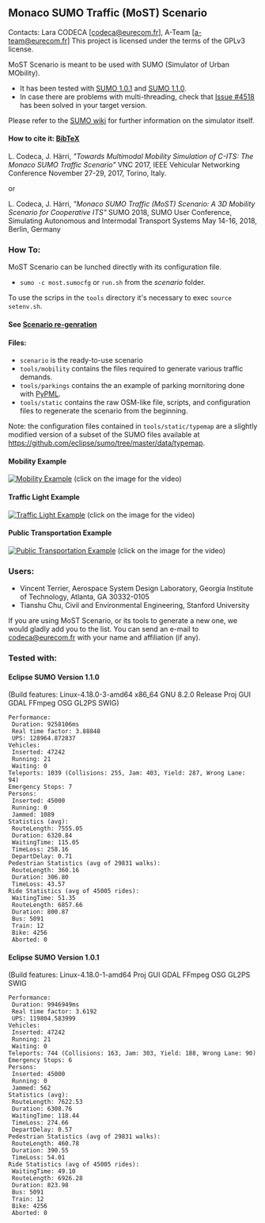 ## Monaco SUMO Traffic (MoST) Scenario

Contacts: Lara CODECA [codeca@eurecom.fr], A-Team [a-team@eurecom.fr]
This project is licensed under the terms of the GPLv3 license.

MoST Scenario is meant to be used with SUMO (Simulator of Urban MObility).
* It has been tested with [SUMO 1.0.1](https://github.com/eclipse/sumo/tree/v1_0_1) and [SUMO 1.1.0](https://github.com/eclipse/sumo/tree/v1_1_0).
* In case there are problems with multi-threading, check that [Issue #4518](https://github.com/eclipse/sumo/issues/4518) has been solved in your target version.

Please refer to the [SUMO wiki](http://sumo.dlr.de/wiki/Simulation_of_Urban_MObility_-_Wiki) for further information on the simulator itself.

#### How to cite it: [BibTeX](https://github.com/lcodeca/MoSTScenario/blob/master/cite.bib)
L. Codeca, J. Härri,
*"Towards Multimodal Mobility Simulation of C-ITS: The Monaco SUMO Traffic Scenario"*
VNC 2017, IEEE Vehicular Networking Conference
November 27-29, 2017, Torino, Italy.

or

L. Codeca, J. Härri,
*"Monaco SUMO Traffic (MoST) Scenario: A 3D Mobility Scenario for Cooperative ITS"*
SUMO 2018, SUMO User Conference, Simulating Autonomous and Intermodal Transport Systems
May 14-16, 2018, Berlin, Germany

### How To:
MoST Scenario can be lunched directly with its configuration file.
* `sumo -c most.sumocfg` or `run.sh` from the _scenario_ folder.

To use the scrips in the `tools` directory it's necessary to exec `source setenv.sh`.
#### See [Scenario re-genration](https://github.com/lcodeca/MoSTScenario/wiki/How-to-rebuild-the-scenario.)

#### Files:
* `scenario` is the ready-to-use scenario
* `tools/mobility` contains the files required to generate various traffic demands.
* `tools/parkings` contains the an example of parking mornitoring done with [PyPML](https://github.com/lcodeca/PyPML).
* `tools/static` contains the raw OSM-like file, scripts, and configuration files to regenerate the scenario from the beginning.

Note: the configuration files contained in `tools/static/typemap` are a slightly modified version of a subset of the SUMO files available at https://github.com/eclipse/sumo/tree/master/data/typemap.

#### Mobility Example
[![Mobility Example](https://img.youtube.com/vi/nFVhodnJKws/0.jpg)](https://www.youtube.com/watch?v=nFVhodnJKws)
(click on the image for the video)

#### Traffic Light Example
[![Traffic Light Example](https://img.youtube.com/vi/Wwp_riSsLAs/0.jpg)](https://www.youtube.com/watch?v=Wwp_riSsLAs)
(click on the image for the video)

#### Public Transportation Example
[![Public Transportation Example](https://img.youtube.com/vi/r7iE3LRiSNA/0.jpg)](https://www.youtube.com/watch?v=r7iE3LRiSNA)
(click on the image for the video)

### Users:
* Vincent Terrier, Aerospace System Design Laboratory, Georgia Institute of Technology, Atlanta, GA 30332-0105
* Tianshu Chu, Civil and Environmental Engineering, Stanford University

If you are using MoST Scenario, or its tools to generate a new one, we would gladly add you to the list.
You can send an e-mail to codeca@eurecom.fr with your name and affiliation (if any).

### Tested with:

#### Eclipse SUMO Version 1.1.0
(Build features: Linux-4.18.0-3-amd64 x86_64 GNU 8.2.0 Release Proj GUI GDAL FFmpeg OSG GL2PS SWIG)

```
Performance:
 Duration: 9258106ms
 Real time factor: 3.88848
 UPS: 128964.872837
Vehicles:
 Inserted: 47242
 Running: 21
 Waiting: 0
Teleports: 1039 (Collisions: 255, Jam: 403, Yield: 287, Wrong Lane: 94)
Emergency Stops: 7
Persons:
 Inserted: 45000
 Running: 0
 Jammed: 1089
Statistics (avg):
 RouteLength: 7555.05
 Duration: 6320.84
 WaitingTime: 115.05
 TimeLoss: 258.16
 DepartDelay: 0.71
Pedestrian Statistics (avg of 29831 walks):
 RouteLength: 360.16
 Duration: 306.80
 TimeLoss: 43.57
Ride Statistics (avg of 45005 rides):
 WaitingTime: 51.35
 RouteLength: 6857.66
 Duration: 800.87
 Bus: 5091
 Train: 12
 Bike: 4256
 Aborted: 0
 ```

 #### Eclipse SUMO Version 1.0.1
(Build features: Linux-4.18.0-1-amd64 Proj GUI GDAL FFmpeg OSG GL2PS SWIG

```
Performance:
 Duration: 9946949ms
 Real time factor: 3.6192
 UPS: 119804.583999
Vehicles:
 Inserted: 47242
 Running: 21
 Waiting: 0
Teleports: 744 (Collisions: 163, Jam: 303, Yield: 188, Wrong Lane: 90)
Emergency Stops: 6
Persons:
 Inserted: 45000
 Running: 0
 Jammed: 562
Statistics (avg):
 RouteLength: 7622.53
 Duration: 6308.76
 WaitingTime: 118.44
 TimeLoss: 274.66
 DepartDelay: 0.57
Pedestrian Statistics (avg of 29831 walks):
 RouteLength: 460.78
 Duration: 390.55
 TimeLoss: 54.01
Ride Statistics (avg of 45005 rides):
 WaitingTime: 49.10
 RouteLength: 6926.28
 Duration: 823.98
 Bus: 5091
 Train: 12
 Bike: 4256
 Aborted: 0

 ```